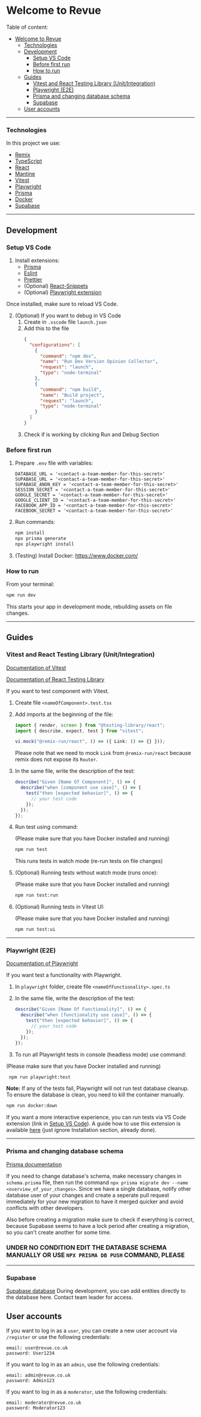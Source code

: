 # Welcome to Revue

Table of content:

- [Welcome to Revue](#welcome-to-revue)
    - [Technologies](#technologies)
  - [Development](#development)
    - [Setup VS Code](#setup-vs-code)
    - [Before first run](#before-first-run)
    - [How to run](#how-to-run)
  - [Guides](#guides)
    - [Vitest and React Testing Library (Unit/Integration)](#vitest-and-react-testing-library-unitintegration)
    - [Playwright (E2E)](#playwright-e2e)
    - [Prisma and changing database schema](#prisma-and-changing-database-schema)
    - [Supabase](#supabase)
  - [User accounts](#user-accounts)

---

### Technologies

In this project we use:

- [Remix](https://remix.run/docs)
- [TypeScript](https://www.typescriptlang.org/docs/)
- [React](https://reactjs.org/docs/getting-started.html)
- [Mantine](https://mantine.dev/)
- [Vitest](https://vitest.dev/guide/)
- [Playwright](https://playwright.dev/)
- [Prisma](https://www.prisma.io/docs/)
- [Docker](https://docs.docker.com/)
- [Supabase](https://supabase.io/docs/)

---

## Development

### Setup VS Code

1. Install extensions:
   - [Prisma](https://marketplace.visualstudio.com/items?itemName=Prisma.prisma)
   - [Eslint](https://marketplace.visualstudio.com/items?itemName=dbaeumer.vscode-eslint)
   - [Prettier](https://marketplace.visualstudio.com/items?itemName=esbenp.prettier-vscode)
   - (Optional)
     [React-Snippets](https://marketplace.visualstudio.com/items?itemName=dsznajder.es7-react-js-snippets)
   - (Optional)
     [Playwright extension](https://marketplace.visualstudio.com/items?itemName=ms-playwright.playwright)

Once installed, make sure to reload VS Code.

2. (Optional) If you want to debug in VS Code
   1. Create in `.vscode` file `launch.json`
   2. Add this to the file
      ```json
      {
        "configurations": [
          {
            "command": "npm dev",
            "name": "Run Dev Version Opinion Collector",
            "request": "launch",
            "type": "node-terminal"
          },
          {
            "command": "npm build",
            "name": "Build project",
            "request": "launch",
            "type": "node-terminal"
          }
        ]
      }
      ```
   3. Check if is working by clicking Run and Debug Section

### Before first run

1. Prepare `.env` file with variables:
   ```
   DATABASE_URL = '<contact-a-team-member-for-this-secret>'
   SUPABASE_URL = '<contact-a-team-member-for-this-secret>'
   SUPABASE_ANON_KEY = '<contact-a-team-member-for-this-secret>'
   SESSION_SECRET = '<contact-a-team-member-for-this-secret>'
   GOOGLE_SECRET = '<contact-a-team-member-for-this-secret>'
   GOOGLE_CLIENT_ID = '<contact-a-team-member-for-this-secret>'
   FACEBOOK_APP_ID = '<contact-a-team-member-for-this-secret>'
   FACEBOOK_SECRET = '<contact-a-team-member-for-this-secret>'
   ```
2. Run commands:
    ```sh
    npm install
    npx prisma generate
    npx playwright install
    ```
3. (Testing) Install Docker: https://www.docker.com/

### How to run

From your terminal:

```sh
npm run dev
```

This starts your app in development mode, rebuilding assets on file changes.

---

## Guides

### Vitest and React Testing Library (Unit/Integration)

[Documentation of Vitest](https://vitest.dev/guide/)

[Documentation of React Testing Library](https://testing-library.com/docs/react-testing-library/intro/)

If you want to test component with Vitest.

1. Create file `<nameOfComponent>.test.tsx`
2. Add imports at the beginning of the file:

   ```typescript
   import { render, screen } from "@testing-library/react";
   import { describe, expect, test } from "vitest";

   vi.mock("@remix-run/react", () => ({ Link: () => {} }));
   ```

   Please note that we need to mock `Link` from `@remix-run/react` because remix
   does not expose its `Router`.

3. In the same file, write the description of the test:
   ```typescript
   describe("Given [Name Of Component]", () => {
     describe("when [component use case]", () => {
       test("then [expected behavior]", () => {
         // your test code
       });
     });
   });
   ```
4. Run test using command:

   (Please make sure that you have Docker installed and running)

   ```sh
   npm run test
   ```

   This runs tests in watch mode (re-run tests on file changes)

5. (Optional) Running tests without watch mode (runs once):

   (Please make sure that you have Docker installed and running)

   ```sh
   npm run test:run
   ```

6. (Optional) Running tests in Vitest UI:

   (Please make sure that you have Docker installed and running)

   ```sh
   npm run test:ui
   ```

---

### Playwright (E2E)

[Documentation of Playwright](https://playwright.dev/docs/intro)

If you want test a functionality with Playwright.

1. In `playwright` folder, create file `<nameOfFunctionality>.spec.ts`
2. In the same file, write the description of the test:

   ```typescript
   describe("Given [Name Of Functionality]", () => {
     describe("when [functionality use case]", () => {
       test("then [expected behavior]", () => {
         // your test code
       });
     });
   });
   ```

3. To run all Playwright tests in console (headless mode) use command:

(Please make sure that you have Docker installed and running)

```sh
 npm run playwright:test
```

**Note:** If any of the tests fail, Playwright will not run test database
cleanup. To ensure the database is clean, you need to kill the container
manually.

```sh
npm run docker:down
```

If you want a more interactive experience, you can run tests via VS Code
extension (link in [Setup VS Code](#setup-vs-code)). A guide how to use this
extension is available
[here](https://playwright.dev/docs/getting-started-vscode) (just ignore
Installation section, already done).

---

### Prisma and changing database schema

[Prisma documentation](https://www.prisma.io/docs/)

If you need to change database's schema, make necessary changes in
`schema.prisma` file, then run the command
`npx prisma migrate dev --name <overview_of_your_changes>`. Since we have a
single database, notify other database user of your changes and create a
seperate pull request immediately for your new migration to have it merged
quicker and avoid conflicts with other developers.

Also before creating a migration make sure to check if everything is correct,
because Supabase seems to have a lock period after creating a migration, so you
can't create another for some time.

### UNDER NO CONDITION EDIT THE DATABASE SCHEMA MANUALLY OR USE `NPX PRISMA DB PUSH` COMMAND, PLEASE

---

### Supabase

[Supabase database](https://app.supabase.com/project/hoaijvwmvagidfnseyrb)
During development, you can add entities directly to the database here. Contact
team leader for access.

## User accounts

If you want to log in as a `user`, you can create a new user account via
`/register` or use the following credentials:

```
email: user@revue.co.uk
password: User1234
```

If you want to log in as an `admin`, use the following credentials:

```
email: admin@revue.co.uk
password: Admin123
```

If you want to log in as a `moderator`, use the following credentials:

```
email: moderator@revue.co.uk
password: Moderator123
```
